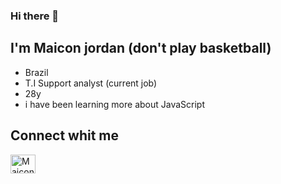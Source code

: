 ### Hi there 👋

<!--
**MaiconJordan/MaiconJordan** is a ✨ _special_ ✨ repository because its `README.md` (this file) appears on your GitHub profile.

Here are some ideas to get you started:

- 🔭 I’m currently working on ...
- 🌱 I’m currently learning ...
- 👯 I’m looking to collaborate on ...
- 🤔 I’m looking for help with ...
- 💬 Ask me about ...
- 📫 How to reach me: ...
- 😄 Pronouns: ...
- ⚡ Fun fact: ...
-->

## I'm Maicon jordan (don't play basketball)

- Brazil 
- T.I Support analyst (current job)
- 28y 
- i have been learning more about JavaScript 

## Connect whit me 

<a href="https://www.linkedin.com/in/maiconj/" target="_blank">
<img align="center" alt="Maicon" height="30" width="40" src="https://cdn.jsdelivr.net/gh/devicons/devicon/icons/linkedin/linkedin-original-wordmark.svg">





